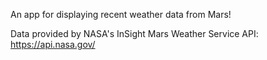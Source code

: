 An app for displaying recent weather data from Mars!

Data provided by NASA's InSight Mars Weather Service API: https://api.nasa.gov/
